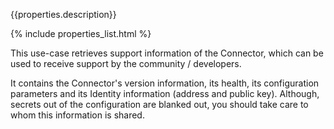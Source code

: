 {{properties.description}}

{% include properties_list.html %}

This use-case retrieves support information of the Connector, which can be used to receive support by the community / developers.

It contains the Connector's version information, its health, its configuration parameters and its Identity information (address and public key). Although, secrets out of the configuration are blanked out, you should take care to whom this information is shared.
